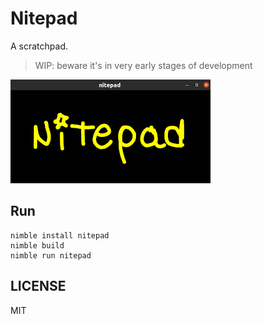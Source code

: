# Nitepad

A scratchpad.

> WIP: beware it's in very early stages of development

![nitepad](https://github.com/nitely/nitepad/raw/master/nitepad.png)

## Run

```
nimble install nitepad
nimble build
nimble run nitepad
```

## LICENSE

MIT
